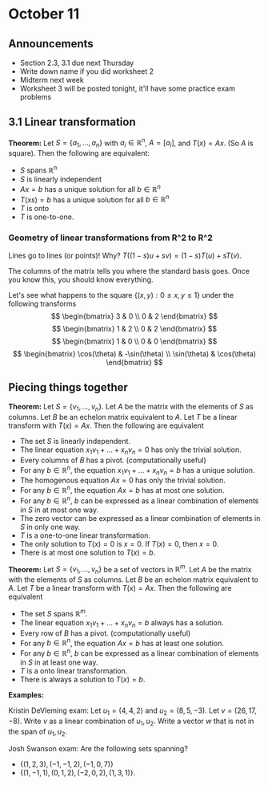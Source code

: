 # October 11

## Announcements

* Section 2.3, 3.1 due next Thursday
* Write down name if you did worksheet 2
* Midterm next week
* Worksheet 3 will be posted tonight, it'll have some practice exam problems

## 3.1 Linear transformation


**Theorem:**
Let $S=\{a_1,\ldots,a_n\}$ with $a_i\in \mathbb{R}^n$, $A=[a_i]$, and
$T(x)=Ax$. (So $A$ is square). Then the following are equivalent:

* $S$ spans $\mathbb{R}^n$
* $S$ is linearly independent
* $Ax=b$ has a unique solution for all $b\in \mathbb{R}^n$
* $T(xs)=b$ has a unique solution for all $b\in \mathbb{R}^n$
* $T$ is onto
* $T$ is one-to-one.

### Geometry of linear transformations from R^2 to R^2

Lines go to lines (or points)! Why? $T((1-s)u+sv)=(1-s)T(u)+sT(v)$.

The columns of the matrix tells you where the standard basis goes. Once you
know this, you should know everything.

Let's see what happens to the square $\{(x,y):0\leq x,y\leq 1\}$ under the
following transforms
$$
\begin{bmatrix}
3 & 0 \\
0 & 2
\end{bmatrix}
$$
$$
\begin{bmatrix}
1 & 2 \\
0 & 2
\end{bmatrix}
$$
$$
\begin{bmatrix}
1 & 0 \\
0 & 0
\end{bmatrix}
$$
$$
\begin{bmatrix}
\cos(\theta) & -\sin(\theta) \\
\sin(\theta) & \cos(\theta)
\end{bmatrix}
$$

## Piecing things together

**Theorem:**
Let $S=\{v_1,\ldots,v_n\}$. Let $A$ be the matrix with the elements of $S$ as
columns. Let $B$ be an echelon matrix equivalent to $A$. Let $T$ be a linear
transform with $T(x)=Ax$. Then the following are equivalent

* The set $S$ is linearly independent.
* The linear equation $x_1v_1+\ldots+x_nv_n=0$ has only the trivial solution.
* Every columns of $B$ has a pivot. (computationally useful)
* For any $b\in \mathbb{R}^n$, the equation $x_1v_1+\ldots+x_nv_n=b$ has a
  unique solution.
* The homogenous equation $Ax=0$ has only the trivial solution.
* For any $b\in \mathbb{R}^n$, the equation $Ax=b$ has at most one solution.
* For any $b\in \mathbb{R}^n$, $b$ can be expressed as a linear combination of
  elements in $S$ in at most one way.
* The zero vector can be expressed as a linear combination of elements in $S$
  in only one way.
* $T$ is a one-to-one linear transformation.
* The only solution to $T(x)=0$ is $x=0$. If $T(x)=0$, then $x=0$.
* There is at most one solution to $T(x)=b$.

**Theorem:**
Let $S=\{v_1,\ldots,v_n\}$ be a set of vectors in $\mathbb{R}^m$. Let $A$ be
the matrix with the elements of $S$ as columns. Let $B$ be an echelon matrix
equivalent to $A$. Let $T$ be a linear transform with $T(x)=Ax$. Then the
following are equivalent

* The set $S$ spans $\mathbb{R}^m$.
* The linear equation $x_1v_1+\ldots+x_nv_n=b$ always has a solution.
* Every row of $B$ has a pivot. (computationally useful)
* For any $b\in \mathbb{R}^n$, the equation $Ax=b$ has at least one solution.
* For any $b\in \mathbb{R}^n$, $b$ can be expressed as a linear combination of
  elements in $S$ in at least one way.
* $T$ is a onto linear transformation.
* There is always a solution to $T(x)=b$.

**Examples:**

Kristin DeVleming exam:
Let $u_1=(4,4,2)$ and $u_2=(8,5,-3)$. Let $v=(26,17,-8)$. Write
$v$ as a linear combination of $u_1,u_2$. Write a vector $w$ that is not in the
span of $u_1,u_2$.

Josh Swanson exam:
Are the following sets spanning?

* $\{(1,2,3),(-1,-1,2),(-1,0,7)\}$
* $\{(1,-1,1), (0,1,2),(-2,0,2),(1,3,1)\}$.
